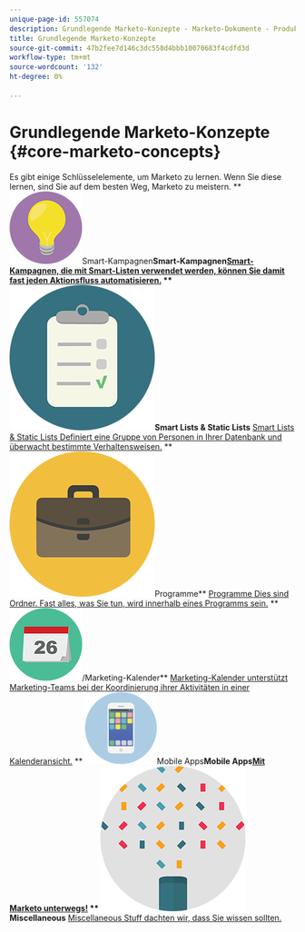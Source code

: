 ```yaml
---
unique-page-id: 557074
description: Grundlegende Marketo-Konzepte - Marketo-Dokumente - Produktdokumentation
title: Grundlegende Marketo-Konzepte
source-git-commit: 47b2fee7d146c3dc558d4bbb10070683f4cdfd3d
workflow-type: tm+mt
source-wordcount: '132'
ht-degree: 0%

---
```



# Grundlegende Marketo-Konzepte {#core-marketo-concepts}

Es gibt einige Schlüsselelemente, um Marketo zu lernen. Wenn Sie diese lernen, sind Sie auf dem besten Weg, Marketo zu meistern.
** ![Smart-Kampagnen](assets/seo-01.png)Smart-Kampagnen**Smart-Kampagnen[Smart-Kampagnen, die mit Smart-Listen verwendet werden, können Sie damit fast jeden Aktionsfluss automatisieren.](https://docs.marketo.com/display/DOCS/Smart+Campaigns)     ** ![Smart Lists &amp; Static Lists](assets/office-35.png)Smart Lists &amp; Static Lists** [Smart Lists &amp; Static Lists Definiert eine Gruppe von Personen in Ihrer Datenbank und überwacht bestimmte Verhaltensweisen.](https://docs.marketo.com/display/DOCS/Smart+Lists+and+Static+Lists)     ** ![Programme](assets/office-02.png)Programme** [Programme Dies sind Ordner. Fast alles, was Sie tun, wird innerhalb eines Programms sein.](https://docs.marketo.com/display/DOCS/Programs)     ** ![Marketing-](assets/office-10.png)/Marketing-Kalender** [Marketing-Kalender unterstützt Marketing-Teams bei der Koordinierung ihrer Aktivitäten in einer Kalenderansicht.](https://docs.marketo.com/display/DOCS/Marketing+Calendar)     ** ![Mobile Apps](assets/mobile-apps.png)Mobile Apps**Mobile Apps[Mit Marketo unterwegs!](core-marketo-concepts/mobile-apps.md)     ** ![Miscellaneous](assets/party-11.png)Miscellaneous** [Miscellaneous Stuff dachten wir, dass Sie wissen sollten.](https://docs.marketo.com/display/DOCS/Miscellaneous)